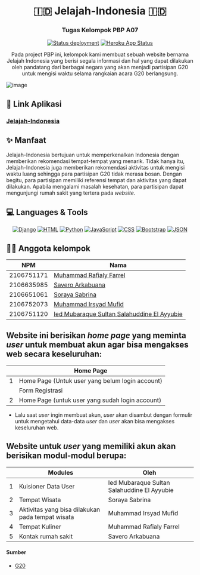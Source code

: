 <h1 align="center">🇮🇩 Jelajah-Indonesia 🇮🇩 </h1>
<h3 align="center">Tugas Kelompok PBP A07 </h3>
<div align="center">

  <a href="">[![Status deployment](https://github.com/JelajahIndonesiaA07/Jelajah-Indonesia/workflows/Deploy/badge.svg)](https://github.com/JelajahIndonesiaA07/Jelajah-Indonesia/actions/workflows/dpl.yml)</a>
  <a href="">[![Heroku App Status](https://heroku-shields.herokuapp.com/jelajahindonesia)](https://jelajahindonesia.herokuapp.com)</a>
  <p>Pada project PBP ini, kelompok kami membuat sebuah website bernama Jelajah Indonesia yang berisi segala informasi dan hal yang dapat dilakukan oleh pandatang dari berbagai negara yang akan menjadi partisipan G20 untuk mengisi waktu selama rangkaian acara G20 berlangsung.</p>
</div>

![image](https://user-images.githubusercontent.com/115601942/199528524-551db591-0baa-4fa4-9647-850f0d3102d3.jpeg)

## 🔗 Link Aplikasi
### [**Jelajah-Indonesia**](https://cleanifyid.herokuapp.com/)

## ✨ Manfaat
Jelajah-Indonesia bertujuan untuk memperkenalkan Indonesia dengan memberikan rekomendasi tempat-tempat yang menarik. Tidak hanya itu, Jelajah-Indonesia juga memberikan rekomendasi aktivitas untuk mengisi waktu luang sehingga para partisipan G20 tidak merasa bosan. Dengan begitu, para partisipan memiliki referensi tempat dan aktivitas yang dapat dilakukan. Apabila mengalami masalah kesehatan, para partisipan dapat mengunjungi rumah sakit yang tertera pada *website*. 

## 💻 Languages & Tools
<div align="center">

  <a href="">![Django](https://img.shields.io/badge/Django-092E20?style=for-the-badge&logo=django&logoColor=green)</a>
  <a href="">![HTML](https://img.shields.io/badge/HTML5-E34F26?style=for-the-badge&logo=html5&logoColor=white)</a>
  <a href="">![Python](https://img.shields.io/badge/Python-FFD43B?style=for-the-badge&logo=python&logoColor=blue)</a>
  <a href="">![JavaScript](https://img.shields.io/badge/JavaScript-323330?style=for-the-badge&logo=javascript&logoColor=F7DF1E)</a>
  <a href="">![CSS](https://img.shields.io/badge/CSS3-1572B6?style=for-the-badge&logo=css3&logoColor=white)</a>
  <a href="">![Bootstrap](https://img.shields.io/badge/Bootstrap-563D7C?style=for-the-badge&logo=bootstrap&logoColor=white)</a>
  <a href="">![JSON](https://img.shields.io/badge/json-5E5C5C?style=for-the-badge&logo=json&logoColor=white)</a>
</div>

## 👨‍💻 Anggota kelompok
| NPM | Nama |
|---|---|
| 2106751171 | [Muhammad Rafialy Farrel](https://github.com/rafialyfarrel) |
| 2106635985 | [Savero Arkabuana](https://github.com/saveroarkabuana) |
| 2106651061 | [Soraya Sabrina](https://github.com/sorayasab)|
| 2106752073 | [Muhammad Irsyad Mufid](https://github.com/IrsyadMufid) |
| 2106751120 | [Ied Mubaraque Sultan Salahuddine El Ayyubie](https://github.com/Ayyubieied) |

## Website ini berisikan _home page_ yang meminta _user_ untuk membuat akun agar bisa mengakses web secara keseluruhan:

| | Home Page | 
|---|---|
| 1 | Home Page (Untuk user yang belum login account) |
|  | Form Registrasi |
| 2 | Home Page (untuk user yang sudah login account) |

- Lalu saat _user_ ingin membuat akun, _user_ akan disambut dengan formulir untuk mengetahui data-data _user_ dan _user_ akan bisa mengakses keseluruhan web.

## Website untuk _user_ yang memiliki akun akan berisikan modul-modul berupa:

| | Modules | Oleh |
|---|---|---|
| 1 | Kuisioner Data User | Ied Mubaraque Sultan Salahuddine El Ayyubie |
| 2 | Tempat Wisata | Soraya Sabrina |
| 3 | Aktivitas yang bisa dilakukan pada tempat wisata | Muhammad Irsyad Mufid |
| 4 | Tempat Kuliner | Muhammad Rafialy Farrel | 
| 5 | Kontak rumah sakit | Savero Arkabuana |

#### Sumber 
- [G20](https://www.g20.org/bali-summit/)
